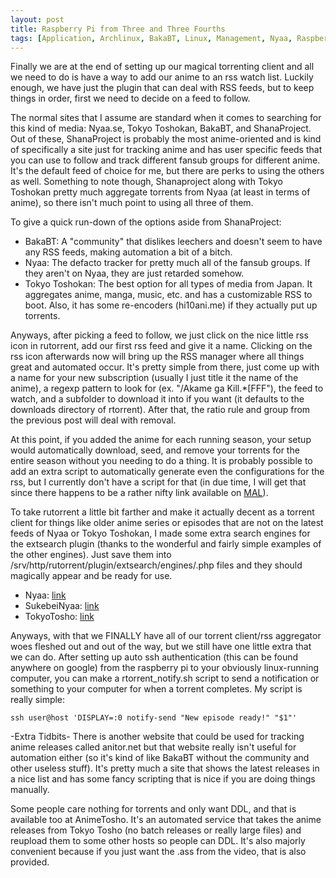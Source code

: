 ```yaml
---
layout: post
title: Raspberry Pi from Three and Three Fourths
tags: [Application, Archlinux, BakaBT, Linux, Management, Nyaa, Raspberry Pi, Rtorrent, Rutorrent, TokyoToshokan, Torrent]
---
```


Finally we are at the end of setting up our magical torrenting client and all we need to do is have a way to add our anime to an rss watch list. Luckily enough, we have just the plugin that can deal with RSS feeds, but to keep things in order, first we need to decide on a feed to follow.

The normal sites that I assume are standard when it comes to searching for this kind of media: Nyaa.se, Tokyo Toshokan, BakaBT, and ShanaProject. Out of these, ShanaProject is probably the most anime-oriented and is kind of specifically a site just for tracking anime and has user specific feeds that you can use to follow and track different fansub groups for different anime. It's the default feed of choice for me, but there are perks to using the others as well. Something to note though, Shanaproject along with Tokyo Toshokan pretty much aggregate torrents from Nyaa (at least in terms of anime), so there isn't much point to using all three of them.

To give a quick run-down of the options aside from ShanaProject:

- BakaBT: A "community" that dislikes leechers and doesn't seem to have any RSS feeds, making automation a bit of a bitch.
- Nyaa: The defacto tracker for pretty much all of the fansub groups. If they aren't on Nyaa, they are just retarded somehow.
- Tokyo Toshokan: The best option for all types of media from Japan. It aggregates anime, manga, music, etc. and has a customizable RSS to boot. Also, it has some re-encoders (hi10ani.me) if they actually put up torrents.

Anyways, after picking a feed to follow, we just click on the nice little rss icon in rutorrent, add our first rss feed and give it a name. Clicking on the rss icon afterwards now will bring up the RSS manager where all things great and automated occur. It's pretty simple from there, just come up with a name for your new subscription (usually I just title it the name of the anime), a regexp pattern to look for (ex. "/Akame ga Kill.*\[FFF"), the feed to watch, and a subfolder to download it into if you want (it defaults to the downloads directory of rtorrent). After that, the ratio rule and group from the previous post will deal with removal.

At this point, if you added the anime for each running season, your setup would automatically download, seed, and remove your torrents for the entire season without you needing to do a thing. It is probably possible to add an extra script to automatically generate even the configurations for the rss, but I currently don't have a script for that (in due time, I will get that since there happens to be a rather nifty link available on [MAL](http://myanimelist.net/malappinfo.php?u=jurassicplayer&status=all&type=anime)).

To take rutorrent a little bit farther and make it actually decent as a torrent client for things like older anime series or episodes that are not on the latest feeds of Nyaa or Tokyo Toshokan, I made some extra search engines for the extsearch plugin (thanks to the wonderful and fairly simple examples of the other engines). Just save them into /srv/http/rutorrent/plugin/extsearch/engines/<searchengine>.php files and they should magically appear and be ready for use.

- Nyaa: [link](http://pastebin.com/D5S6NCyi)
- SukebeiNyaa: [link](http://pastebin.com/fLgXAAxu)
- TokyoTosho: [link](http://pastebin.com/mS67ZqnX)

Anyways, with that we FINALLY have all of our torrent client/rss aggregator woes fleshed out and out of the way, but we still have one little extra that we can do. After setting up auto ssh authentication (this can be found anywhere on google) from the raspberry pi to your obviously linux-running computer, you can make a rtorrent_notify.sh script to send a notification or something to your computer for when a torrent completes. My script is really simple:

    ssh user@host 'DISPLAY=:0 notify-send "New episode ready!" "$1"'  

-Extra Tidbits-
There is another website that could be used for tracking anime releases called anitor.net but that website really isn't useful for automation either (so it's kind of like BakaBT without the community and other useless stuff). It's pretty much a site that shows the latest releases in a nice list and has some fancy scripting that is nice if you are doing things manually.

Some people care nothing for torrents and only want DDL, and that is available too at AnimeTosho. It's an automated service that takes the anime releases from Tokyo Tosho (no batch releases or really large files) and reupload them to some other hosts so people can DDL. It's also majorly convenient because if you just want the .ass from the video, that is also provided. 

